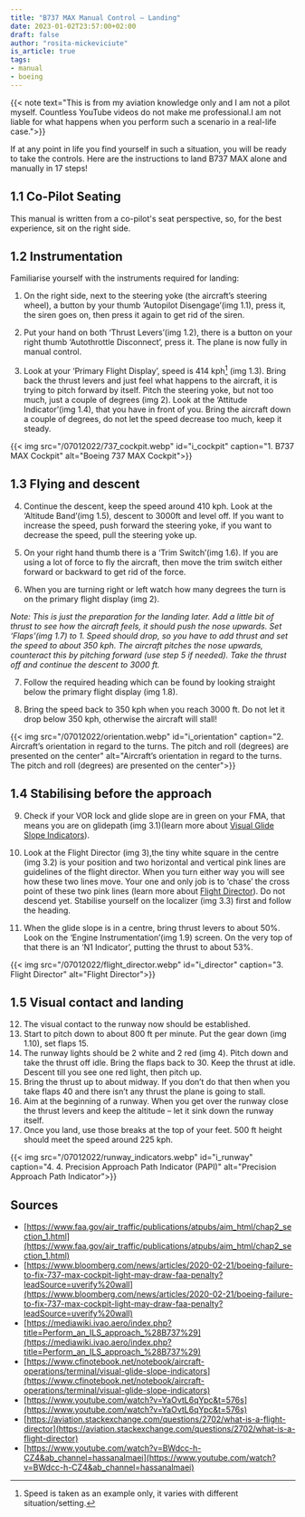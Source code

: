 ```yaml
---
title: "B737 MAX Manual Control – Landing"
date: 2023-01-02T23:57:00+02:00
draft: false
author: "rosita-mickeviciute"
is_article: true
tags:
- manual
- boeing
---
```


{{< note text="This is from my aviation knowledge only and I am not a pilot myself. Countless YouTube videos do not make me professional.I am not liable for what happens when you perform such a scenario in a real-life case.">}}

If at any point in life you find yourself in such a situation, you will be ready to take the controls. Here are the instructions to land B737 MAX alone and manually in 17 steps! 

## 1.1 Co-Pilot Seating

This manual is written from a co-pilot's seat perspective, so, for the best experience, sit on the right side.

## 1.2 Instrumentation

Familiarise yourself with the instruments required for landing:

1. On the right side, next to the steering yoke (the aircraft’s steering wheel), a button by your thumb ‘Autopilot Disengage’(img 1.1), press it, the siren goes on, then press it again to get rid of the siren.

2. Put your hand on both ‘Thrust Levers’(img 1.2), there is a button on your right thumb ‘Autothrottle Disconnect’, press it. The plane is now fully in manual control.

3. Look at your ‘Primary Flight Display’, speed is 414 kph[^1] (img 1.3). Bring back the thrust levers and just feel what happens to the aircraft, it is trying to pitch forward by itself. Pitch the steering yoke, but not too much, just a couple of degrees (img 2). Look at the ‘Attitude Indicator’(img 1.4), that you have in front of you. Bring the aircraft down a couple of degrees, do not let the speed decrease too much, keep it steady.

{{< img src="/07012022/737_cockpit.webp" id="i_cockpit" caption="1. B737 MAX Cockpit" alt="Boeing 737 MAX Cockpit">}}

[^1]: Speed is taken as an example only, it varies with different situation/setting.

## 1.3 Flying and descent

4. Continue the descent, keep the speed around 410 kph. Look at the ‘Altitude Band’(img 1.5), descent to 3000ft and level off. If you want to increase the speed, push forward the steering yoke, if you want to decrease the speed, pull the steering yoke up.

5. On your right hand thumb there is a ‘Trim Switch’(img 1.6). If you are using a lot of force to fly the aircraft, then move the trim switch either forward or backward to get rid of the force.

6. When you are turning right or left watch how many degrees the turn is on the primary flight display (img 2). 

*Note: This is just the preparation for the landing later. Add a little bit of thrust to see how the aircraft feels, it should push the nose upwards. Set ‘Flaps’(img 1.7) to 1. Speed should drop, so you have to add thrust and set the speed to about 350 kph. The aircraft pitches the nose upwards, counteract this by pitching forward (use step 5 if needed). Take the thrust off and continue the descent to 3000 ft.*

7. Follow the required heading which can be found by looking straight below the primary flight display (img 1.8).

8. Bring the speed back to 350 kph when you reach 3000 ft. Do not let it drop below 350 kph, otherwise the aircraft will stall!

{{< img src="/07012022/orientation.webp" id="i_orientation" caption="2. Aircraft’s orientation in regard to the turns. The pitch and roll (degrees) are presented on the center" alt="Aircraft’s orientation in regard to the turns. The pitch and roll (degrees) are presented on the center">}}

## 1.4 Stabilising before the approach

9. Check if your VOR lock and glide slope are in green on your FMA, that means you are on glidepath (img 3.1)(learn more about [Visual Glide Slope Indicators](https://www.cfinotebook.net/notebook/aircraft-operations/terminal/visual-glide-slope-indicators)). 

10. Look at the Flight Director (img 3),the tiny white square in the centre (img 3.2) is your position and two horizontal and vertical pink lines are guidelines of the flight director. When you turn either way you will see how these two lines move. Your one and only job is to ‘chase’ the cross point of these two pink lines (learn more about [Flight Director](http://krepelka.com/fsweb/learningcenter/navigation/usingtheflightdirector.htm)). Do not descend yet. Stabilise yourself on the localizer (img 3.3) first and follow the heading.

11. When the glide slope is in a centre, bring thrust levers to about 50%. Look on the ‘Engine Instrumentation’(img 1.9) screen. On the very top of that there is an ‘N1 Indicator’, putting the thrust to about 53%.

{{< img src="/07012022/flight_director.webp" id="i_director" caption="3. Flight Director" alt="Flight Director">}}

## 1.5 Visual contact and landing

12. The visual contact to the runway now should be established.
13. Start to pitch down to about 800 ft per minute. Put the gear down (img 1.10), set flaps 15.
14. The runway lights should be 2 white and 2 red (img 4). Pitch down and take the thrust off idle. Bring the flaps back to 30. Keep the thrust at idle. Descent till you see one red light, then pitch up. 
15. Bring the thrust up to about midway. If you don’t do that then when you take flaps 40 and there isn’t any thrust the plane is going to stall.
16. Aim at the beginning of a runway. When you get over the runway close the thrust levers and keep the altitude – let it sink down the runway itself. 
17. Once you land, use those breaks at the top of your feet. 500 ft height should meet the speed around 225 kph.

{{< img src="/07012022/runway_indicators.webp" id="i_runway" caption="4. 4. Precision Approach Path Indicator (PAPI)" alt="Precision Approach Path Indicator">}}

## Sources

* [https://www.faa.gov/air_traffic/publications/atpubs/aim_html/chap2_section_1.html](https://www.faa.gov/air_traffic/publications/atpubs/aim_html/chap2_section_1.html)
* [https://www.bloomberg.com/news/articles/2020-02-21/boeing-failure-to-fix-737-max-cockpit-light-may-draw-faa-penalty?leadSource=uverify%20wall](https://www.bloomberg.com/news/articles/2020-02-21/boeing-failure-to-fix-737-max-cockpit-light-may-draw-faa-penalty?leadSource=uverify%20wall)
* [https://mediawiki.ivao.aero/index.php?title=Perform_an_ILS_approach_%28B737%29](https://mediawiki.ivao.aero/index.php?title=Perform_an_ILS_approach_%28B737%29)
* [https://www.cfinotebook.net/notebook/aircraft-operations/terminal/visual-glide-slope-indicators](https://www.cfinotebook.net/notebook/aircraft-operations/terminal/visual-glide-slope-indicators)
* [https://www.youtube.com/watch?v=YaOvtL6qYpc&t=576s](https://www.youtube.com/watch?v=YaOvtL6qYpc&t=576s)
* [https://aviation.stackexchange.com/questions/2702/what-is-a-flight-director](https://aviation.stackexchange.com/questions/2702/what-is-a-flight-director)
* [https://www.youtube.com/watch?v=BWdcc-h-CZ4&ab_channel=hassanalmaei](https://www.youtube.com/watch?v=BWdcc-h-CZ4&ab_channel=hassanalmaei)